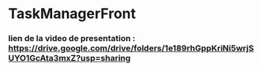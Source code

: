 # TaskManagerFront

### lien de la video de presentation : https://drive.google.com/drive/folders/1e189rhGppKriNi5wrjSUYO1GcAta3mxZ?usp=sharing
